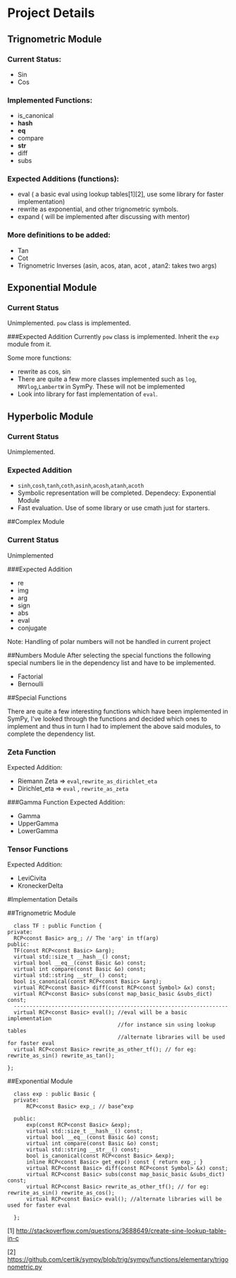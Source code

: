 # Project Details
## Trignometric Module

### Current Status:

* Sin
* Cos

### Implemented Functions:

* is_canonical
* __hash__
* __eq__
* compare
* __str__
* diff
* subs

### Expected Additions (functions):

* eval ( a basic eval using lookup tables[1][2], use some library for faster implementation)
* rewrite as exponential, and other trignometric symbols.
* expand ( will be implemented after discussing with mentor)

### More definitions to be added:

* Tan
* Cot
* Trignometric Inverses (asin, acos, atan, acot , atan2: takes two args)


## Exponential Module

### Current Status
Unimplemented. `pow` class is implemented. 

###Expected Addition
Currently `pow` class is implemented. Inherit the `exp` module from it. 

Some more functions:
* rewrite as cos, sin
* There are quite a few more classes implemented such as `log`, `MRVlog`,`LambertW` in SymPy. These will not be implemented
* Look into library for fast implementation of `eval`. 

## Hyperbolic Module
### Current Status
Unimplemented.

### Expected Addition
* `sinh`,`cosh`,`tanh`,`coth`,`asinh`,`acosh`,`atanh`,`acoth`
* Symbolic representation will be completed. Dependecy: Exponential Module
* Fast evaluation. Use of some library or use cmath just for starters.


##Complex Module

### Current Status
Unimplemented

###Expected Addition

* re
* img
* arg
* sign
* abs
* eval
* conjugate

Note: Handling of polar numbers will not be handled in current project


##Numbers Module
After selecting the special functions the following special numbers lie in the dependency list and have to be implemented.
* Factorial
* Bernoulli


##Special Functions

There are quite a few interesting functions which have been implemented in SymPy, I've looked through the functions and decided which ones to implement and thus in turn I had to implement the above said modules, to complete the dependency list.

### Zeta Function
Expected Addition:
* Riemann Zeta => `eval`,`rewrite_as_dirichlet_eta`
* Dirichlet_eta => `eval` , `rewrite_as_zeta`

###Gamma Function
Expected Addition:
* Gamma
* UpperGamma
* LowerGamma

### Tensor Functions
Expected Addition:
* LeviCivita
* KroneckerDelta


#Implementation Details

##Trignometric Module

      class TF : public Function {
    private:
      RCP<const Basic> arg_; // The 'arg' in tf(arg)
    public:
      TF(const RCP<const Basic> &arg);
      virtual std::size_t __hash__() const;
      virtual bool __eq__(const Basic &o) const;
      virtual int compare(const Basic &o) const;
      virtual std::string __str__() const;
      bool is_canonical(const RCP<const Basic> &arg);
      virtual RCP<const Basic> diff(const RCP<const Symbol> &x) const;
      virtual RCP<const Basic> subs(const map_basic_basic &subs_dict) const;
      --------------------------------------------------------------------
      virtual RCP<const Basic> eval(); //eval will be a basic implementation
                                       //for instance sin using lookup tables
                                       //alternate libraries will be used for faster eval
      virtual RCP<const Basic> rewrite_as_other_tf(); // for eg: rewrite_as_sin() rewrite_as_tan();
      
    };

##Exponential Module
      
      class exp : public Basic {
      private:
          RCP<const Basic> exp_; // base^exp
      
      public:
          exp(const RCP<const Basic> &exp);
          virtual std::size_t __hash__() const;
          virtual bool __eq__(const Basic &o) const;
          virtual int compare(const Basic &o) const;
          virtual std::string __str__() const;
          bool is_canonical(const RCP<const Basic> &exp);
          inline RCP<const Basic> get_exp() const { return exp_; }
          virtual RCP<const Basic> diff(const RCP<const Symbol> &x) const;
          virtual RCP<const Basic> subs(const map_basic_basic &subs_dict) const;
          virtual RCP<const Basic> rewrite_as_other_tf(); // for eg: rewrite_as_sin() rewrite_as_cos();
          virtual RCP<const Basic> eval(); //alternate libraries will be used for faster eval
          
      };

[1] http://stackoverflow.com/questions/3688649/create-sine-lookup-table-in-c

[2] https://github.com/certik/sympy/blob/trig/sympy/functions/elementary/trigonometric.py
